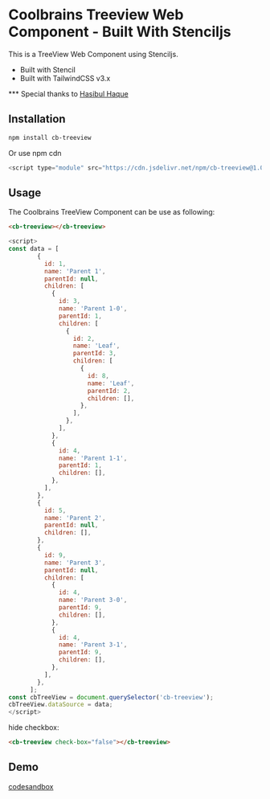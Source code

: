 # Coolbrains Treeview Web Component - Built With Stenciljs

This is a TreeView Web Component using Stenciljs.

- Built with Stencil
- Built with TailwindCSS v3.x

\*\*\* Special thanks to [Hasibul Haque](https://github.com/hasibul2363)

## Installation

```bash
npm install cb-treeview
```

Or use npm cdn

```js
<script type="module" src="https://cdn.jsdelivr.net/npm/cb-treeview@1.0.0/dist/cb-treeview/cb-treeview.esm.js"></script>
```

## Usage

The Coolbrains TreeView Component can be use as following:

```html
<cb-treeview></cb-treeview>
```

```js
<script>
const data = [
        {
          id: 1,
          name: 'Parent 1',
          parentId: null,
          children: [
            {
              id: 3,
              name: 'Parent 1-0',
              parentId: 1,
              children: [
                {
                  id: 2,
                  name: 'Leaf',
                  parentId: 3,
                  children: [
                    {
                      id: 8,
                      name: 'Leaf',
                      parentId: 2,
                      children: [],
                    },
                  ],
                },
              ],
            },
            {
              id: 4,
              name: 'Parent 1-1',
              parentId: 1,
              children: [],
            },
          ],
        },
        {
          id: 5,
          name: 'Parent 2',
          parentId: null,
          children: [],
        },
        {
          id: 9,
          name: 'Parent 3',
          parentId: null,
          children: [
            {
              id: 4,
              name: 'Parent 3-0',
              parentId: 9,
              children: [],
            },
            {
              id: 4,
              name: 'Parent 3-1',
              parentId: 9,
              children: [],
            },
          ],
        },
      ];
const cbTreeView = document.querySelector('cb-treeview');
cbTreeView.dataSource = data;
</script>
```

hide checkbox:

```html
<cb-treeview check-box="false"></cb-treeview>
```

## Demo

[codesandbox](https://codesandbox.io/s/coolbrains-treeview-component-built-with-stenciljs-eixw6s?file=/index.html)


